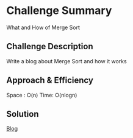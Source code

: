 # Challenge Summary
What and How of Merge Sort

## Challenge Description
Write a blog about Merge Sort and how it works

## Approach & Efficiency
Space : O(n)
Time: O(nlogn)

## Solution
[Blog](BLOG.md)